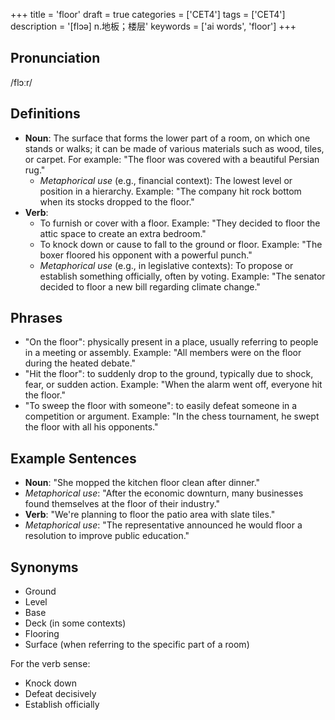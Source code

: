 +++
title = 'floor'
draft = true
categories = ['CET4']
tags = ['CET4']
description = '[flɔə] n.地板；楼层'
keywords = ['ai words', 'floor']
+++

## Pronunciation
/flɔːr/

## Definitions
- **Noun**: The surface that forms the lower part of a room, on which one stands or walks; it can be made of various materials such as wood, tiles, or carpet. For example: "The floor was covered with a beautiful Persian rug."
  - _Metaphorical use_ (e.g., financial context): The lowest level or position in a hierarchy. Example: "The company hit rock bottom when its stocks dropped to the floor."
- **Verb**: 
  - To furnish or cover with a floor. Example: "They decided to floor the attic space to create an extra bedroom."
  - To knock down or cause to fall to the ground or floor. Example: "The boxer floored his opponent with a powerful punch."
  - _Metaphorical use_ (e.g., in legislative contexts): To propose or establish something officially, often by voting. Example: "The senator decided to floor a new bill regarding climate change."

## Phrases
- "On the floor": physically present in a place, usually referring to people in a meeting or assembly. Example: "All members were on the floor during the heated debate."
- "Hit the floor": to suddenly drop to the ground, typically due to shock, fear, or sudden action. Example: "When the alarm went off, everyone hit the floor."
- "To sweep the floor with someone": to easily defeat someone in a competition or argument. Example: "In the chess tournament, he swept the floor with all his opponents."

## Example Sentences
- **Noun**: "She mopped the kitchen floor clean after dinner."
- _Metaphorical use_: "After the economic downturn, many businesses found themselves at the floor of their industry."
- **Verb**: "We're planning to floor the patio area with slate tiles."
- _Metaphorical use_: "The representative announced he would floor a resolution to improve public education."

## Synonyms
- Ground
- Level
- Base
- Deck (in some contexts)
- Flooring
- Surface (when referring to the specific part of a room) 

For the verb sense:
- Knock down
- Defeat decisively
- Establish officially
